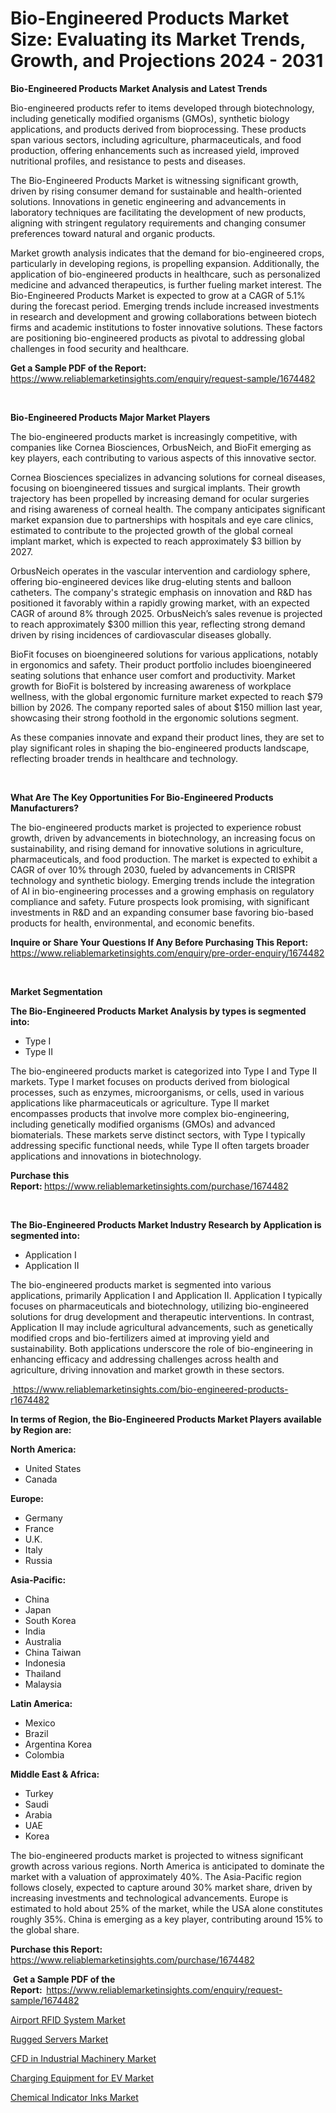 <p><h1>Bio-Engineered Products Market Size: Evaluating its Market Trends, Growth, and Projections 2024 - 2031</h1></p><p><strong>Bio-Engineered Products Market Analysis and Latest Trends</strong></p>
<p><p>Bio-engineered products refer to items developed through biotechnology, including genetically modified organisms (GMOs), synthetic biology applications, and products derived from bioprocessing. These products span various sectors, including agriculture, pharmaceuticals, and food production, offering enhancements such as increased yield, improved nutritional profiles, and resistance to pests and diseases.</p><p>The Bio-Engineered Products Market is witnessing significant growth, driven by rising consumer demand for sustainable and health-oriented solutions. Innovations in genetic engineering and advancements in laboratory techniques are facilitating the development of new products, aligning with stringent regulatory requirements and changing consumer preferences toward natural and organic products.</p><p>Market growth analysis indicates that the demand for bio-engineered crops, particularly in developing regions, is propelling expansion. Additionally, the application of bio-engineered products in healthcare, such as personalized medicine and advanced therapeutics, is further fueling market interest. The Bio-Engineered Products Market is expected to grow at a CAGR of 5.1% during the forecast period. Emerging trends include increased investments in research and development and growing collaborations between biotech firms and academic institutions to foster innovative solutions. These factors are positioning bio-engineered products as pivotal to addressing global challenges in food security and healthcare.</p></p>
<p><strong>Get a Sample PDF of the Report:&nbsp;</strong> <a href="https://www.reliablemarketinsights.com/enquiry/request-sample/1674482?utm_campaign=1606&utm_medium=2&utm_source=Github&utm_content=ia&utm_term=13102024&utm_id=bio-engineered-products">https://www.reliablemarketinsights.com/enquiry/request-sample/1674482</a></p>
<p>&nbsp;</p>
<p><strong>Bio-Engineered Products Major Market Players</strong></p>
<p><p>The bio-engineered products market is increasingly competitive, with companies like Cornea Biosciences, OrbusNeich, and BioFit emerging as key players, each contributing to various aspects of this innovative sector.</p><p>Cornea Biosciences specializes in advancing solutions for corneal diseases, focusing on bioengineered tissues and surgical implants. Their growth trajectory has been propelled by increasing demand for ocular surgeries and rising awareness of corneal health. The company anticipates significant market expansion due to partnerships with hospitals and eye care clinics, estimated to contribute to the projected growth of the global corneal implant market, which is expected to reach approximately $3 billion by 2027.</p><p>OrbusNeich operates in the vascular intervention and cardiology sphere, offering bio-engineered devices like drug-eluting stents and balloon catheters. The company's strategic emphasis on innovation and R&D has positioned it favorably within a rapidly growing market, with an expected CAGR of around 8% through 2025. OrbusNeich’s sales revenue is projected to reach approximately $300 million this year, reflecting strong demand driven by rising incidences of cardiovascular diseases globally.</p><p>BioFit focuses on bioengineered solutions for various applications, notably in ergonomics and safety. Their product portfolio includes bioengineered seating solutions that enhance user comfort and productivity. Market growth for BioFit is bolstered by increasing awareness of workplace wellness, with the global ergonomic furniture market expected to reach $79 billion by 2026. The company reported sales of about $150 million last year, showcasing their strong foothold in the ergonomic solutions segment.</p><p>As these companies innovate and expand their product lines, they are set to play significant roles in shaping the bio-engineered products landscape, reflecting broader trends in healthcare and technology.</p></p>
<p>&nbsp;</p>
<p><strong>What Are The Key Opportunities For Bio-Engineered Products Manufacturers?</strong></p>
<p><p>The bio-engineered products market is projected to experience robust growth, driven by advancements in biotechnology, an increasing focus on sustainability, and rising demand for innovative solutions in agriculture, pharmaceuticals, and food production. The market is expected to exhibit a CAGR of over 10% through 2030, fueled by advancements in CRISPR technology and synthetic biology. Emerging trends include the integration of AI in bio-engineering processes and a growing emphasis on regulatory compliance and safety. Future prospects look promising, with significant investments in R&D and an expanding consumer base favoring bio-based products for health, environmental, and economic benefits.</p></p>
<p><strong>Inquire or Share Your Questions If Any Before Purchasing This Report:</strong> <a href="https://www.reliablemarketinsights.com/enquiry/pre-order-enquiry/1674482?utm_campaign=1606&utm_medium=2&utm_source=Github&utm_content=ia&utm_term=13102024&utm_id=bio-engineered-products">https://www.reliablemarketinsights.com/enquiry/pre-order-enquiry/1674482</a></p>
<p>&nbsp;</p>
<p><strong>Market Segmentation</strong></p>
<p><strong>The Bio-Engineered Products Market Analysis by types is segmented into:</strong></p>
<p><ul><li>Type I</li><li>Type II</li></ul></p>
<p><p>The bio-engineered products market is categorized into Type I and Type II markets. Type I market focuses on products derived from biological processes, such as enzymes, microorganisms, or cells, used in various applications like pharmaceuticals or agriculture. Type II market encompasses products that involve more complex bio-engineering, including genetically modified organisms (GMOs) and advanced biomaterials. These markets serve distinct sectors, with Type I typically addressing specific functional needs, while Type II often targets broader applications and innovations in biotechnology.</p></p>
<p><strong>Purchase this Report:&nbsp;</strong><a href="https://www.reliablemarketinsights.com/purchase/1674482?utm_campaign=1606&utm_medium=2&utm_source=Github&utm_content=ia&utm_term=13102024&utm_id=bio-engineered-products">https://www.reliablemarketinsights.com/purchase/1674482</a></p>
<p>&nbsp;</p>
<p><strong>The Bio-Engineered Products Market Industry Research by Application is segmented into:</strong></p>
<p><ul><li>Application I</li><li>Application II</li></ul></p>
<p><p>The bio-engineered products market is segmented into various applications, primarily Application I and Application II. Application I typically focuses on pharmaceuticals and biotechnology, utilizing bio-engineered solutions for drug development and therapeutic interventions. In contrast, Application II may include agricultural advancements, such as genetically modified crops and bio-fertilizers aimed at improving yield and sustainability. Both applications underscore the role of bio-engineering in enhancing efficacy and addressing challenges across health and agriculture, driving innovation and market growth in these sectors.</p></p>
<p><a href="https://www.reliablemarketinsights.com/bio-engineered-products-r1674482?utm_campaign=1606&utm_medium=2&utm_source=Github&utm_content=ia&utm_term=13102024&utm_id=bio-engineered-products">&nbsp;https://www.reliablemarketinsights.com/bio-engineered-products-r1674482</a></p>
<p><strong>In terms of Region, the Bio-Engineered Products Market Players available by Region are:</strong></p>
<p>
    <p> <strong> North America: </strong>
        <ul>
            <li>United States</li>
            <li>Canada</li>
        </ul>
        </p> 
    <p> <strong> Europe: </strong>
        <ul>
            <li>Germany</li>
            <li>France</li>
            <li>U.K.</li>
            <li>Italy</li>
            <li>Russia</li>
        </ul>
        </p> 
    <p> <strong> Asia-Pacific: </strong>
        <ul>
            <li>China</li>
            <li>Japan</li>
            <li>South Korea</li>
            <li>India</li>
            <li>Australia</li>
            <li>China Taiwan</li>
            <li>Indonesia</li>
            <li>Thailand</li>
            <li>Malaysia</li>
        </ul>
        </p> 
    <p> <strong> Latin America: </strong>
        <ul>
            <li>Mexico</li>
            <li>Brazil</li>
            <li>Argentina Korea</li>
            <li>Colombia</li>
        </ul>
        </p> 
    <p> <strong> Middle East & Africa: </strong>
        <ul>
            <li>Turkey</li>
            <li>Saudi</li>
            <li>Arabia</li>
            <li>UAE</li>
            <li>Korea</li>
        </ul>
    </p>
    </p>
<p><p>The bio-engineered products market is projected to witness significant growth across various regions. North America is anticipated to dominate the market with a valuation of approximately 40%. The Asia-Pacific region follows closely, expected to capture around 30% market share, driven by increasing investments and technological advancements. Europe is estimated to hold about 25% of the market, while the USA alone constitutes roughly 35%. China is emerging as a key player, contributing around 15% to the global share.</p></p>
<p><strong>Purchase this Report: </strong><a href="https://www.reliablemarketinsights.com/purchase/1674482?utm_campaign=1606&utm_medium=2&utm_source=Github&utm_content=ia&utm_term=13102024&utm_id=bio-engineered-products">https://www.reliablemarketinsights.com/purchase/1674482</a></p>
<p>&nbsp;<strong>Get a Sample PDF of the Report:&nbsp;&nbsp;</strong><a href="https://www.reliablemarketinsights.com/enquiry/request-sample/1674482?utm_campaign=1606&utm_medium=2&utm_source=Github&utm_content=ia&utm_term=13102024&utm_id=bio-engineered-products">https://www.reliablemarketinsights.com/enquiry/request-sample/1674482</a></p>
<p><strong></strong></p>
<p><p><a href="https://issuu.com/reportprime-2/docs/airport-rfid-system-market-size-203_065b804331b248?utm_campaign=1606&utm_medium=2&utm_source=Github&utm_content=ia&utm_term=13102024&utm_id=bio-engineered-products">Airport RFID System Market</a></p><p><a href="https://github.com/MoonZANDRA/Market-Research-Report-List-1/blob/main/rugged-servers-market.md?utm_campaign=1606&utm_medium=2&utm_source=Github&utm_content=ia&utm_term=13102024&utm_id=bio-engineered-products">Rugged Servers Market</a></p><p><a href="https://www.linkedin.com/pulse/how-cfd-industrial-machinery-market-evolved-key-trends-umkqe?utm_campaign=1606&utm_medium=2&utm_source=Github&utm_content=ia&utm_term=13102024&utm_id=bio-engineered-products">CFD in Industrial Machinery Market</a></p><p><a href="https://www.linkedin.com/pulse/evaluating-global-charging-equipment-ev-market-trends-sg5oe?utm_campaign=1606&utm_medium=2&utm_source=Github&utm_content=ia&utm_term=13102024&utm_id=bio-engineered-products">Charging Equipment for EV Market</a></p><p><a href="https://www.linkedin.com/pulse/global-chemical-indicator-inks-market-focus-application-end-use-okque?utm_campaign=1606&utm_medium=2&utm_source=Github&utm_content=ia&utm_term=13102024&utm_id=bio-engineered-products">Chemical Indicator Inks Market</a></p></p>